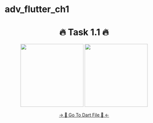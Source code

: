 # adv_flutter_ch1

<h1 align="center">🔥 Task 1.1 🔥</h1>
<p align="center">
  <img src='https://github.com/Aksharpatel06/adv_flutter_ch1/assets/143181114/c07ebedd-371f-4b00-b013-6b5ae0f486ec' width = 200>
  <img src='https://github.com/Aksharpatel06/adv_flutter_ch1/assets/143181114/75759db2-172e-47dd-8abd-86b2231b9fed' width = 200>

  <div align="center">
    <a href="https://github.com/Aksharpatel06/adv_flutter_ch1/blob/master/lib/task_1/view/theme_screen.dart">-> 📂 Go To Dart File 📂 <-</a>
  </div>
</p>
